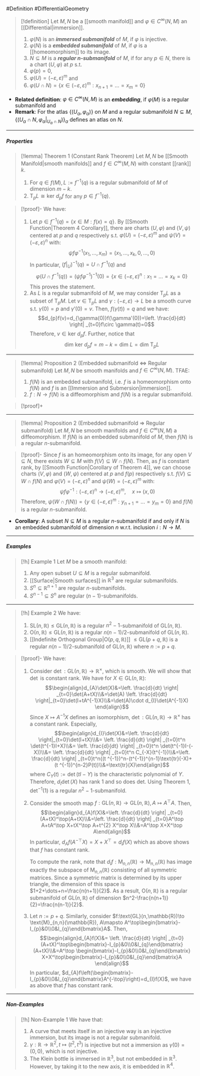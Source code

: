  #Definition #DifferentialGeometry 

> [!definition]
> Let $M,N$ be a [[smooth manifold]] and $\varphi\in C^\infty(N,M)$ an [[Differential|immersion]].
> 1. $\varphi(N)$ is an ***immersed submanifold*** of $M$, if $\varphi$ is injective.
> 2. $\varphi(N)$ is a ***embedded submanifold*** of $M$, if $\varphi$ is a [[homeomorphism]] to its image.
> 3. $N\subseteq M$ is a ***regular $n$-submanifold*** of $M$, if for any $p\in N$, there is a chart $(U,\varphi)$ at $p$ s.t. 
> 	1. $\varphi(p)=0$, 
> 	2. $\varphi(U)=(-\varepsilon,\varepsilon)^m$ and
> 	3. $\varphi(U\cap N)=\{ x\in (-\varepsilon,\varepsilon)^m: x_{n+1}=\dots=x_{m}=0 \}$
- **Related definition**: $\varphi\in C^\infty(N,M)$ is an ***embedding***, if $\varphi(M)$ is a regular submanifold and 
- **Remark**: For the atlas $\{ (U_{\alpha},\varphi_{\alpha}) \}$ on $M$ and a regular submanifold $N\subseteq M$, $\{ (U_{\alpha}\cap N,\varphi_{\alpha}|_{U_{\alpha}\cap N}) \}_{\alpha}$ defines an atlas on $N$.
---
##### Properties
> [!lemma] Theorem 1 (Constant Rank Theorem)
> Let $M,N$ be [[Smooth Manifold|smooth manifolds]] and $f\in C^\infty(M,N)$ with constant [[rank]] $k$. 
> 1. For $q\in f(M), L:=f^{-1}(q)$ is a regular submanifold of $M$ of dimension $m-k$.
> 2. $\text{T}_{p}L\cong\text{ker }d_{p}f$ for any $p\in f^{-1}(q)$.

> [!proof]-
> We have:
> 1. Let $p\in f^{-1}(q)=\{ x\in M:f(x)=q \}$. By [[Smooth Function|Theorem 4 Corollary]], there are charts $(U,\varphi)$ and $(V,\psi)$ centered at $p$ and $q$ respectively s.t. $\varphi(U)=(-\varepsilon,\varepsilon)^m$ and $\psi(V)=(-\varepsilon,\varepsilon)^n$ with: $$\psi f\varphi ^{-1}(x_{1},\dots,x_{m})=(x_{1},\dots,x_{k},0,\dots,0)$$In particular, $(f|_{U})^{-1}(q)=U\cap f^{-1}(q)$ and $$\varphi(U\cap f^{-1}(q))=(\psi f\varphi ^{-1})^{-1}(0)=\{ x\in (-\varepsilon,\varepsilon)^n: x_{1}=\dots=x_{k}=0 \}$$This proves the statement.
> 2. As $L$ is a regular submanifold of $M$, we may consider $\text{T}_{p}L$ as a subset of $\text{T}_{p}M$. Let $v\in \text{T}_{p}L$ and $\gamma:(-\varepsilon,\varepsilon)\to L$ be a smooth curve s.t. $\gamma(0)=p$ and $\gamma'(0)=v$. Then, $f(\gamma(t))=q$ and we have: $$d_{p}f(v)=d_{\gamma(0)}f(\gamma'(0))=\left. \frac{d}{dt} \right| _{t=0}f\circ \gamma(t)=0$$Therefore, $v\in \text{ker }d_{p}f$. Further, notice that $$\text{dim }\text{ker }d_{p}f=m-k=\text{dim }L=\text{dim }\text{T}_{p}L$$
---
> [!lemma] Proposition 2 (Embedded submanifold <=> Regular submanifold)
> Let $M,N$ be smooth manifolds and $f\in C^\infty(N,M)$. TFAE:
> 1. $f(N)$ is an embedded submanifold, i.e. $f$ is a homeomorphism onto $f(N)$ and $f$ is an [[Immersion and Submersion|immersion]].
> 2. $f:N\to f(N)$ is a diffeomorphism and $f(N)$ is a regular submanifold.

> [!proof]+
> 
---
> [!lemma] Proposition 2 (Embedded submanifold => Regular submanifold)
> Let $M,N$ be smooth manifolds and $f\in C^\infty(N,M)$ a diffeomorphism. If $f(N)$ is an embedded submanifold of $M$, then $f(N)$ is a regular $n$-submanifold.

> [!proof]-
> Since $f$ is an homeomorphism onto its image, for any open $V\subseteq N$, there exists $W\subseteq M$ with $f(V)\subseteq W\cap f(N)$. Then, as $f$ is constant rank, by [[Smooth Function|Corollary of Theorem 4]], we can choose charts $(V,\varphi)$ and $(W,\psi)$ centered at $p$ and $f(p)$ respectively s.t. $f(V)\subseteq W\cap f(N)$ and $\varphi(V)=(-\varepsilon,\varepsilon)^n$ and $\psi(W)=(-\varepsilon,\varepsilon)^m$ with: $$\psi f\varphi^{-1}:(-\varepsilon,\varepsilon)^n\to(-\varepsilon,\varepsilon)^m,\quad x\mapsto(x,0)$$Therefore, $\psi(W\cap f(N))=\{ y\in (-\varepsilon,\varepsilon)^m:y_{n+1}=\dots=y_{m}=0 \}$ and $f(N)$ is a regular $n$-submanifold.
- **Corollary**: A subset $N\subseteq M$ is a regular $n$-submanifold if and only if $N$ is an embedded submanifold of dimension $n$ w.r.t. inclusion $i:N\to M$.

---
##### Examples
> [!h] Example 1
> Let $M$ be a smooth manifold:
> 1. Any open subset $U\subseteq M$ is a regular submanifold.
> 2. [[Surface|Smooth surfaces]] in $\mathbb{R}^3$ are regular submanifolds.
> 3. $S^n\subseteq \mathbb{R}^{n+1}$ are regular $n$-submanifolds.
> 4. $S^{n-1}\subseteq S^n$ are regular $(n-1)$-submanifolds.
---
> [!h] Example 2
> We have:
> 1. $\text{SL}(n,\mathbb{R})\leq \text{GL}(n,\mathbb{R})$ is a regular $n^2-1$-submanifold of $\text{GL}(n,\mathbb{R})$.
> 2. $\text{O}(n,\mathbb{R})\leq \text{GL}(n,\mathbb{R})$ is a regular $n(n-1) /2$-submanifold of $\text{GL}(n,\mathbb{R})$.
> 3. [[Indefinite Orthogonal Group|$\text{O}(p,q,\mathbb{R})$]] $\leq \text{GL}(p+q,\mathbb{R})$ is a regular $n(n-1) /2$-submanifold of $\text{GL}(n,\mathbb{R})$ where $n:=p+q$.

> [!proof]-
> We have:
> 1. Consider $\det:\text{GL}(n,\mathbb{R})\to \mathbb{R}^\times$, which is smooth. We will show that $\det$ is constant rank. We have for $X\in \text{GL}(n,\mathbb{R})$: $$\begin{align}d_{A}\det(X)&=\left. \frac{d}{dt} \right| _{t=0}\det(A+tX)\\&=\det(A) \left. \frac{d}{dt} \right|_{t=0}\det(I+tA^{-1}X)\\&=\det(A)\cdot d_{I}\det(A^{-1}X) \end{align}$$Since $X\mapsto A^{-1}X$ defines an isomorphism, $\det:\text{GL}(n,\mathbb{R})\to \mathbb{R}^\times$ has a constant rank. Especially, $$\begin{align}d_{I}\det(X)&=\left. \frac{d}{dt} \right|_{t=0}\det(I+tX)\\&= \left. \frac{d}{dt} \right| _{t=0}t^n \det(t^{-1}I+X)\\&= \left. \frac{d}{dt} \right| _{t=0}t^n \det(t^{-1}I-(-X))\\&= \left. \frac{d}{dt} \right| _{t=0}t^n C_{-X}(t^{-1})\\&=\left. \frac{d}{dt} \right| _{t=0}t^n((t ^{-1})^n-(t^{-1})^{n-1}\text{tr}(-X)+(t ^{-1})^{n-2}P(t))\\&=\text{tr}(X)\end{align}$$where $C_{Y}(t):=\det(tI-Y)$ is the characteristic polynomial of $Y$. Therefore, $d_{I}\det(X)$ has rank $1$ and so does $\text{det}$. Using Theorem 1, $\det ^{-1}(1)$ is a regular $n^2-1$-submanifold.
> 2. Consider the smooth map $f:\text{GL}(n,\mathbb{R})\to \text{GL}(n,\mathbb{R}),A\mapsto A^\top A$. Then, $$\begin{align}d_{A}f(X)&=\left. \frac{d}{dt} \right| _{t=0}(A+tX)^\top(A+tX)\\&=\left. \frac{d}{dt} \right| _{t=0}A^\top A+tA^\top X+tX^\top A+t^{2} X^\top X\\&=A^\top X+X^\top A\end{align}$$In particular, $d_{A}f(A^{-\top}X)=X+X^\top=d_{I}f(X)$ which as above shows that $f$ has constant rank. 
>    
>    To compute the rank, note that $d_{I}f:\text{M}_{n,n}(\mathbb{R})\to\text{M}_{n,n}(\mathbb{R})$ has image exactly the subspace of $\text{M}_{n,n}(\mathbb{R})$ consisting of all symmetric matrices. Since a symmetric matrix is determined by its upper triangle, the dimension of this space is $1+2+\dots+n=\frac{n(n+1)}{2}$. As a result, $\text{O}(n,\mathbb{R})$ is a regular submanifold of $\text{GL}(n,\mathbb{R})$ of dimension $n^2-\frac{n(n+1)}{2}=\frac{n(n-1)}{2}$.
> 3. Let $n:=p+q$. Similarly, consider $f:\text{GL}(n,\mathbb{R})\to \text{M}_{n,n}(\mathbb{R}), A\mapsto A^\top\begin{bmatrix}-I_{p}&0\\0&I_{q}\end{bmatrix}A$. Then, $$\begin{align}d_{A}f(X)&= \left. \frac{d}{dt} \right| _{t=0}(A+tX)^\top\begin{bmatrix}-I_{p}&0\\0&I_{q}\end{bmatrix} (A+tX)\\&=A^\top \begin{bmatrix}-I_{p}&0\\0&I_{q}\end{bmatrix} X+X^\top\begin{bmatrix}-I_{p}&0\\0&I_{q}\end{bmatrix}A \end{align}$$In particular, $d_{A}f\left(\begin{bmatrix}-I_{p}&0\\0&I_{q}\end{bmatrix}A^{-\top}\right)=d_{I}f(X)$, we have as above that $f$ has constant rank.
---
##### Non-Examples
> [!h] Non-Example 1
> We have that:
> 1. A curve that meets itself in an injective way is an injective immersion, but its image is not a regular submanifold.
> 2. $\gamma:\mathbb{R}\to \mathbb{R}^2,t\mapsto(t^{2},t^{3})$ is injective but not a immersion as $\dot{\gamma}(0)=(0,0)$, which is not injective.
> 3. The Klein bottle is immersed in $\mathbb{R}^3$, but not embedded in $\mathbb{R}^3$. However, by taking it to the new axis, it is embedded in $\mathbb{R}^4$.